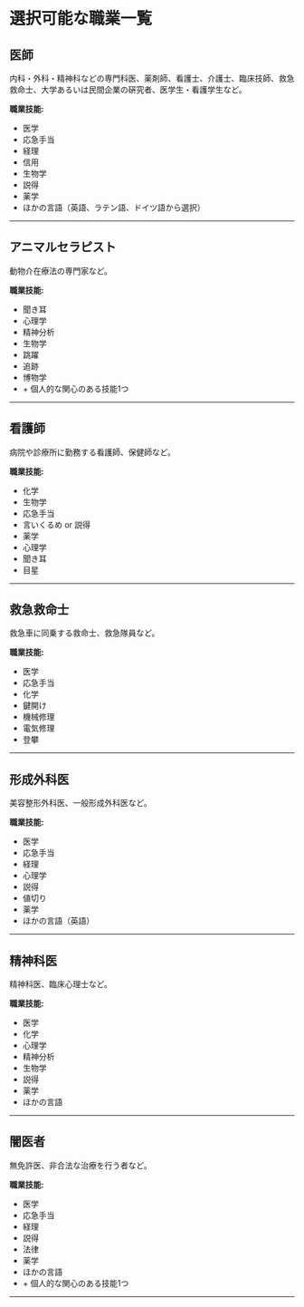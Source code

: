 # 選択可能な職業一覧
## 医師
内科・外科・精神科などの専門科医、薬剤師、看護士、介護士、臨床技師、救急救命士、大学あるいは民間企業の硏究者、医学生・看護学生など。

**職業技能:**
*   医学
*   応急手当
*   経理
*   信用
*   生物学
*   説得
*   薬学
*   ほかの言語（英語、ラテン語、ドイツ語から選択）

---

## アニマルセラピスト
動物介在療法の専門家など。

**職業技能:**
*   聞き耳
*   心理学
*   精神分析
*   生物学
*   跳躍
*   追跡
*   博物学
*   \+ 個人的な関心のある技能1つ

---

## 看護師
病院や診療所に勤務する看護師、保健師など。

**職業技能:**
*   化学
*   生物学
*   応急手当
*   言いくるめ or 説得
*   薬学
*   心理学
*   聞き耳
*   目星

---

## 救急救命士
救急車に同乗する救命士、救急隊員など。

**職業技能:**
*   医学
*   応急手当
*   化学
*   鍵開け
*   機械修理
*   電気修理
*   登攀

---

## 形成外科医
美容整形外科医、一般形成外科医など。

**職業技能:**
*   医学
*   応急手当
*   経理
*   心理学
*   説得
*   値切り
*   薬学
*   ほかの言語（英語）

---

## 精神科医
精神科医、臨床心理士など。

**職業技能:**
*   医学
*   化学
*   心理学
*   精神分析
*   生物学
*   説得
*   薬学
*   ほかの言語

---

## 闇医者
無免許医、非合法な治療を行う者など。

**職業技能:**
*   医学
*   応急手当
*   経理
*   説得
*   法律
*   薬学
*   ほかの言語
*   \+ 個人的な関心のある技能1つ

---

